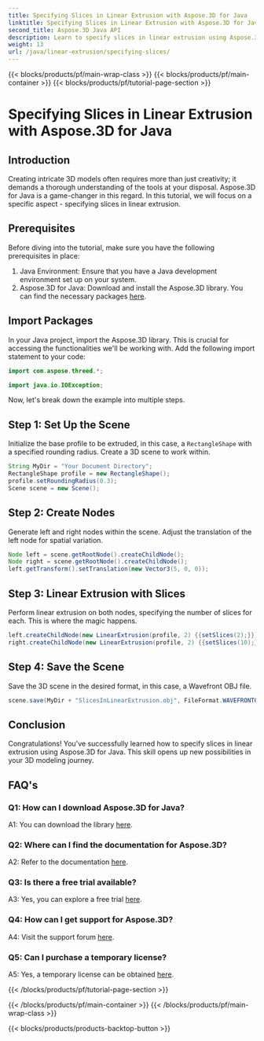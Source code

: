 ```yaml
---
title: Specifying Slices in Linear Extrusion with Aspose.3D for Java
linktitle: Specifying Slices in Linear Extrusion with Aspose.3D for Java
second_title: Aspose.3D Java API
description: Learn to specify slices in linear extrusion using Aspose.3D for Java. Elevate your 3D modeling skills with this step-by-step guide.
weight: 13
url: /java/linear-extrusion/specifying-slices/
---
```


{{< blocks/products/pf/main-wrap-class >}}
{{< blocks/products/pf/main-container >}}
{{< blocks/products/pf/tutorial-page-section >}}

# Specifying Slices in Linear Extrusion with Aspose.3D for Java

## Introduction

Creating intricate 3D models often requires more than just creativity; it demands a thorough understanding of the tools at your disposal. Aspose.3D for Java is a game-changer in this regard. In this tutorial, we will focus on a specific aspect - specifying slices in linear extrusion.

## Prerequisites

Before diving into the tutorial, make sure you have the following prerequisites in place:

1. Java Environment: Ensure that you have a Java development environment set up on your system.
2. Aspose.3D for Java: Download and install the Aspose.3D library. You can find the necessary packages [here](https://releases.aspose.com/3d/java/).

## Import Packages

In your Java project, import the Aspose.3D library. This is crucial for accessing the functionalities we'll be working with. Add the following import statement to your code:

```java
import com.aspose.threed.*;

import java.io.IOException;
```

Now, let's break down the example into multiple steps.

## Step 1: Set Up the Scene

Initialize the base profile to be extruded, in this case, a `RectangleShape` with a specified rounding radius. Create a 3D scene to work within.

```java
String MyDir = "Your Document Directory";
RectangleShape profile = new RectangleShape();
profile.setRoundingRadius(0.3);
Scene scene = new Scene();
```

## Step 2: Create Nodes

Generate left and right nodes within the scene. Adjust the translation of the left node for spatial variation.

```java
Node left = scene.getRootNode().createChildNode();
Node right = scene.getRootNode().createChildNode();
left.getTransform().setTranslation(new Vector3(5, 0, 0));
```

## Step 3: Linear Extrusion with Slices

Perform linear extrusion on both nodes, specifying the number of slices for each. This is where the magic happens.

```java
left.createChildNode(new LinearExtrusion(profile, 2) {{setSlices(2);}});
right.createChildNode(new LinearExtrusion(profile, 2) {{setSlices(10);}});
```

## Step 4: Save the Scene

Save the 3D scene in the desired format, in this case, a Wavefront OBJ file.

```java
scene.save(MyDir + "SlicesInLinearExtrusion.obj", FileFormat.WAVEFRONTOBJ);
```

## Conclusion

Congratulations! You've successfully learned how to specify slices in linear extrusion using Aspose.3D for Java. This skill opens up new possibilities in your 3D modeling journey.

## FAQ's

### Q1: How can I download Aspose.3D for Java?

A1: You can download the library [here](https://releases.aspose.com/3d/java/).

### Q2: Where can I find the documentation for Aspose.3D?

A2: Refer to the documentation [here](https://reference.aspose.com/3d/java/).

### Q3: Is there a free trial available?

A3: Yes, you can explore a free trial [here](https://releases.aspose.com/).

### Q4: How can I get support for Aspose.3D?

A4: Visit the support forum [here](https://forum.aspose.com/c/3d/18).

### Q5: Can I purchase a temporary license?

A5: Yes, a temporary license can be obtained [here](https://purchase.aspose.com/temporary-license/).

{{< /blocks/products/pf/tutorial-page-section >}}

{{< /blocks/products/pf/main-container >}}
{{< /blocks/products/pf/main-wrap-class >}}

{{< blocks/products/products-backtop-button >}}
